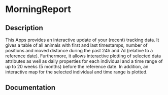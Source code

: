 # MorningReport

## Description
This Apps provides an interactive update of your (recent) tracking data. It gives a table of all animals with first and last timestamps, number of positions and moved distance during the past 24h and 7d (relative to a reference date). Furthermore, it allows interactive plotting of selected data attributes as well as daily properties for each individual and a time range of up to 20 weeks (5 months) before the reference date. In addition, an interactive map for the selected individual and time range is plotted. 

## Documentation
